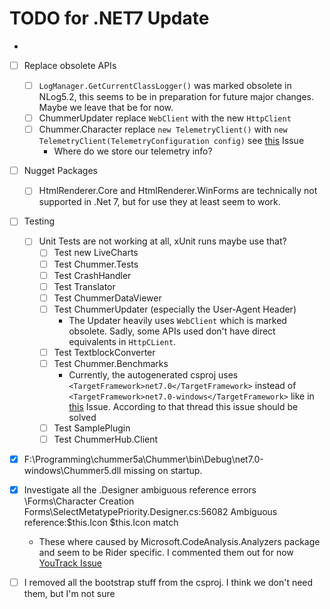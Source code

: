 # TODO for .NET7 Update
-
- [ ] Replace obsolete APIs
  - [ ] `LogManager.GetCurrentClassLogger()` was marked obsolete in NLog5.2, this seems to be in preparation for future major changes. Maybe we leave that be for now.
  - [ ] ChummerUpdater replace `WebClient` with the new `HttpClient`
  - [ ] Chummer.Character replace `new TelemetryClient()` with `new TelemetryClient(TelemetryConfiguration config)` see [this](https://github.com/microsoft/ApplicationInsights-dotnet/issues/1152) Issue
    - Where do we store our telemetry info?
- [ ] Nugget Packages
  - [ ] HtmlRenderer.Core and HtmlRenderer.WinForms are technically not supported in .Net 7, but for use they at least seem to work.
- [ ] Testing
  - [ ] Unit Tests are not working at all, xUnit runs maybe use that?
    - [ ] Test new LiveCharts
    - [ ] Test Chummer.Tests
    - [ ] Test CrashHandler
    - [ ] Test Translator
    - [ ] Test ChummerDataViewer
    - [ ] Test ChummerUpdater (especially the User-Agent Header)
      - The Updater heavily uses `WebClient` which is marked obsolete. Sadly, some APIs used don't have direct equivalents in `HttpCLient`.
    - [ ] Test TextblockConverter
    - [ ] Test Chummer.Benchmarks
      - Currently, the autogenerated csproj uses `<TargetFramework>net7.0</TargetFramework>` instead of `<TargetFramework>net7.0-windows</TargetFramework>` like in [this](https://github.com/dotnet/BenchmarkDotNet/issues/1900) Issue. According to that thread this issue should be solved
    - [ ] Test SamplePlugin
    - [ ] Test ChummerHub.Client

- [x] F:\Programming\chummer5a\Chummer\bin\Debug\net7.0-windows\Chummer5.dll missing on startup.

- [x] Investigate all the .Designer ambiguous reference errors <Chummer>\Forms\Character Creation Forms\SelectMetatypePriority.Designer.cs:56082 Ambiguous reference:$this.Icon $this.Icon match
    - These where caused by Microsoft.CodeAnalysis.Analyzers package and seem to be Rider specific. I commented them out for now [YouTrack Issue](https://youtrack.jetbrains.com/issue/RIDER-98374)
- [ ] I removed all the bootstrap stuff from the csproj. I think we don't need them, but I'm not sure
